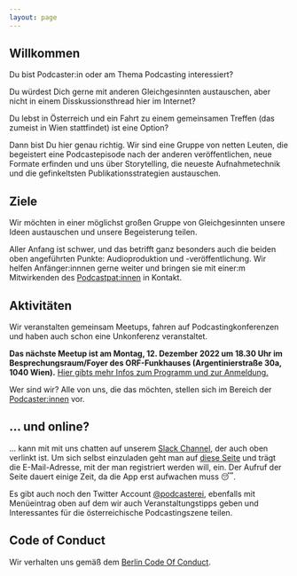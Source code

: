 ```yaml
---
layout: page
---
```



## Willkommen

Du bist Podcaster:in oder am Thema Podcasting interessiert?

Du würdest Dich gerne mit anderen Gleichgesinnten austauschen, aber nicht in
einem Disskussionsthread hier im Internet?

Du lebst in Österreich und ein Fahrt zu einem gemeinsamen Treffen (das zumeist
in Wien stattfindet) ist eine Option?

Dann bist Du hier genau richtig. Wir sind eine Gruppe von netten Leuten, die
begeistert eine Podcastepisode nach der anderen veröffentlichen, neue Formate
erfinden und uns über Storytelling, die neueste Aufnahmetechnik und die gefinkeltsten Publikationsstrategien austauschen.

## Ziele

Wir möchten in einer möglichst großen Gruppe von Gleichgesinnten  unsere Ideen
austauschen und unsere Begeisterung teilen.

Aller Anfang ist schwer, und das betrifft ganz besonders auch die beiden oben
angeführten Punkte: Audioproduktion und -veröffentlichung. Wir helfen
Anfänger:innnen gerne weiter und bringen sie mit einer:m Mitwirkenden des
[Podcastpat:innen](podcastpatinnen) in Kontakt.

## Aktivitäten

Wir veranstalten gemeinsam Meetups,
fahren auf Podcastingkonferenzen und haben auch schon eine Unkonferenz veranstaltet.

**Das nächste Meetup ist am Montag, 12. Dezember 2022 um 18.30 Uhr im Besprechungsraum/Foyer des ORF-Funkhauses (Argentinierstraße 30a, 1040 Wien).**
[Hier gibts mehr Infos zum Programm und zur Anmeldung.](blog/2022/12/04/einladung-meetup-24.html)

Wer sind wir? Alle von uns, die das möchten, stellen sich im Bereich der
[Podcaster:innen](/podcasterinnen) vor.

## ... und online?

... kann mit mit uns chatten auf unserem [Slack Channel](https://podcasterei.slack.com/), der auch oben verlinkt ist.
Um sich selbst einzuladen geht man auf [diese Seite](http://podcasterei.herokuapp.com/) und trägt
die E-Mail-Adresse, mit der man registriert werden will, ein.
Der Aufruf der Seite dauert einige Zeit, da die App erst aufwachen muss 😴.

Es gibt auch noch den Twitter Account [@podcasterei](https://twitter.com/podcasterei), ebenfalls mit
Menüeintrag oben auf dem wir auch Veranstaltungstipps geben und Interessantes für die österreichische
Podcastingszene teilen.

## Code of Conduct

Wir verhalten uns gemäß dem [Berlin Code Of Conduct](/coc).
